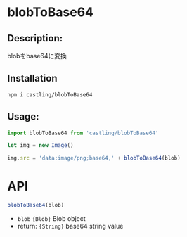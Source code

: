 # blobToBase64

## Description:
blobをbase64に変換

## Installation

```bash
npm i castling/blobToBase64
```

## Usage:

```javascript
import blobToBase64 from 'castling/blobToBase64'

let img = new Image()

img.src = 'data:image/png;base64,' + blobToBase64(blob)
```

# API

```javascript
blobToBase64(blob)
```

* `blob` `{Blob}` Blob object
* return: `{String}` base64 string value
